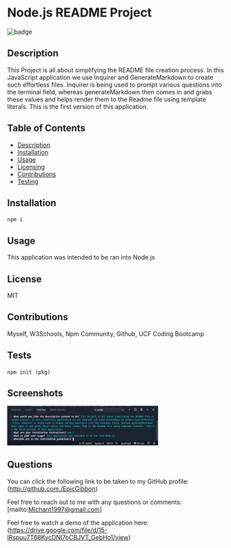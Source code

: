 # Node.js README Project
  ![badge](https://img.shields.io/badge/License-MIT-red)

## Description
This Project is all about simplifying the README file creation process. In this JavaScript application we use Inquirer and GenerateMarkdown to create such effortless files. Inquirer is being used to prompt various questions into the terminal field, whereas generateMarkdown then comes in and grabs these values and helps render them to the Readme file using template literals. This is the first version of this application.

## Table of Contents
* [Description](#Description)
* [Installation](#Installation)
* [Usage](#Usage)
* [Licensing](#License)
* [Contributions](#Contributions)
* [Testing](#Tests)

## Installation

```
npm i
```

## Usage
This application was intended to be ran into Node.js

## License
MIT

## Contributions
Myself, W3Schools, Npm Community, Github, UCF Coding Bootcamp

## Tests
```
npm init (pkg)
```

## Screenshots
<img src="assets\nodejs screenie.PNG" width="350" >

## Questions 
You can click the following link to be taken to my GitHub profile: (http://github.com./EpicGibbon)

Feel free to reach out to me with any questions or comments: [mailto:Michant1997@gmail.com]

Feel free to watch a demo of the application here: (https://drive.google.com/file/d/15-lRspuu7T68KycDNI7oCBJVT_GebHo1/view)